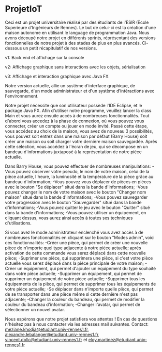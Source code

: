 # ProjetIoT

Ceci est un projet universitaire réalisé par des étudiants de l'ESIR (Ecole Superieure d'Ingénieurs de Rennes). 
Le but de celui-ci est la création d'une maison autonome en utilisant le language de programmation Java.
Nous avons découpé notre projet en différents sprints, réprésentant des versions fonctionnelles de notre projet à des stades de plus en plus avancés. Ci-dessous un petit récapitulatif de nos versions.

v1: Back end et affichage sur la console

v2: Affichage graphique sans interactions avec les objets, sérialisation

v3: Affichage et interaction graphique avec Java FX

Notre version actuelle, allie un système d'interface graphique, de sauvegarde, d'un mode administrateur et d'un système d'intéractions avec l'environnement.

Notre projet nécessite que son utilisateur possède l'IDE Eclipse, et le package Java FX.
Afin d'utiliser notre programme, veuillez lancer la class Main et vous aurez ensuite accès à de nombreuses fonctionnalités. 
Tout d'abord vous accedez à la phase de connexion, où vous pouvez vous connecter, créer un compte ou jouer en mode invité.
Passé cette étape, vous accédez au choix de la maison, vous avez de nouveau 3 possibilités, vous pouvez soit entrez dans une maison par défaut (Barry House) soit créer une maison ou soit charger votre dernière maison sauvegardée.
Après cette sélection, vous accédez à l'écran de jeu, qui se décompose en un bandeau d'informations juxtaposé à la représentation de notre pièce actuelle.

Dans Barry House, vous pouvez effectuer de nombreuses manipulations:
-Vous pouvez observer votre pseudo, le nom de votre maison, celui de la pièce actuelle, l'heure, la luminosité et la température de la pièce grâce au bandeau d'information;
-Vous pouvez vous déplacer de pièces en piéces avec le bouton "Se déplacer" situé dans la bande d'informations;
-Vous pouvez changer le nom de votre maison avec le bouton "Changer nom maison" situé dans la bande d'informations;
-Vous pouvez sauvegarder votre progression avec le bouton "Sauvegarder" situé dans la bande d'informations;
-Vous pouvez quitter le jeu avec le bouton "Quitter" situé dans la bande d'informations;
-Vous pouvez utiliser un équipement, en cliquant dessus, vous aurez ainsi accès à toutes ses techniques d'utilisations.

Si vous avez le mode administrateur enclenché vous avez accès à de nombreuses fonctionnalités en cliquant sur le bouton "Modes admin", voici ces fonctionnalités:
-Créer une pièce, qui permet de créer une nouvelle pièce de n'importe quel type adjacente à notre pièce actuelle; après activation de cette commande vous serez déplacé dans cette nouvelle pièce;
-Suprimer une pièce, qui supprimera une pièce, si c'est votre pièce actuelle vous serez déplacé dans la pièce principale de votre maison;
-Créer un équipement, qui permet d'ajouter un équipement du type souhaité dans votre pièce actuelle;
-Supprimer un équipement, qui permet de supprimer un équipement de votre pièce actuelle;
-Supprimer tous les équipements de la pièce, qui permet de supprimer tous les équipements de votre pièce actuelle;
-Se déplacer dans n'importe quelle pièce, qui permet de se transporter dans une pièce même si cette dernière n'est pas adjacente;
-Changer la couleur du bandeau, qui permet de modifier la couleur du bandeau d'information;
-Changer l'avatar, qui permet de sélectionner un nouvel avatar.

Nous espèrons que notre projet satisfiera vos attentes !
En cas de questions n'hésitez pas à nous contacter via les adresses mail suivantes.
Contact: meziane.khodja@etudiant.univ-rennes1.fr, alexandre.lebalanger@etudiant.univ-rennes1.fr, vincent.dollo@etudiant.univ-rennes1.fr et eloy.martinez@etudiant.univ-rennes1.fr
